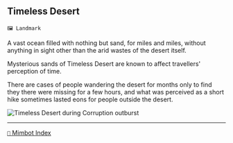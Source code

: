 ## Timeless Desert

`🖼️ Landmark`

A vast ocean filled with nothing but sand, for miles and miles, without anything in sight other than the arid wastes of the desert itself.

Mysterious sands of Timeless Desert are known to affect travellers' perception of time.

There are cases of people wandering the desert for months only to find they there were missing for a few hours, and what was perceived as a short hike sometimes lasted eons for people outside the desert. 

![Timeless Desert during Corruption outburst](https://zeithalt.github.io/r/i/corrupted_desert.png)

-----
[`📑` Mimbot Index](<https://zeithalt.github.io/r/#0130>)
<!---
keywords: mt, chronoglass, landmark
aliases: 
-->